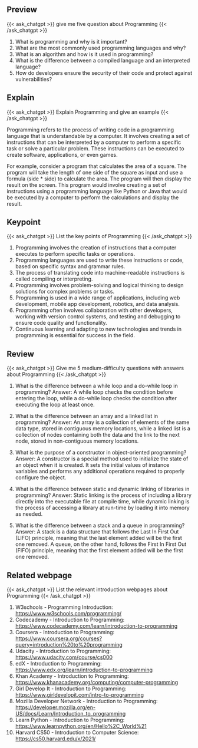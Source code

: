 ## Preview
{{< ask_chatgpt >}}
give me five question about Programming
{{< /ask_chatgpt >}}



1. What is programming and why is it important?
2. What are the most commonly used programming languages and why?
3. What is an algorithm and how is it used in programming?
4. What is the difference between a compiled language and an interpreted language?
5. How do developers ensure the security of their code and protect against vulnerabilities?   

## Explain
{{< ask_chatgpt >}}
Explain Programming and give an example
{{< /ask_chatgpt >}}



Programming refers to the process of writing code in a programming language that is understandable by a computer. It involves creating a set of instructions that can be interpreted by a computer to perform a specific task or solve a particular problem. These instructions can be executed to create software, applications, or even games.

For example, consider a program that calculates the area of a square. The program will take the length of one side of the square as input and use a formula (side * side) to calculate the area. The program will then display the result on the screen. This program would involve creating a set of instructions using a programming language like Python or Java that would be executed by a computer to perform the calculations and display the result.   

## Keypoint
{{< ask_chatgpt >}}
List the key points of Programming
{{< /ask_chatgpt >}}



1. Programming involves the creation of instructions that a computer executes to perform specific tasks or operations.
2. Programming languages are used to write these instructions or code, based on specific syntax and grammar rules.
3. The process of translating code into machine-readable instructions is called compiling or interpreting.
4. Programming involves problem-solving and logical thinking to design solutions for complex problems or tasks.
5. Programming is used in a wide range of applications, including web development, mobile app development, robotics, and data analysis.
6. Programming often involves collaboration with other developers, working with version control systems, and testing and debugging to ensure code quality and functionality.
7. Continuous learning and adapting to new technologies and trends in programming is essential for success in the field.   

## Review
{{< ask_chatgpt >}}
Give me 5 medium-difficulty questions with answers about Programming
{{< /ask_chatgpt >}}



1) What is the difference between a while loop and a do-while loop in programming? 
Answer: A while loop checks the condition before entering the loop, while a do-while loop checks the condition after executing the loop at least once.

2) What is the difference between an array and a linked list in programming?
Answer: An array is a collection of elements of the same data type, stored in contiguous memory locations, while a linked list is a collection of nodes containing both the data and the link to the next node, stored in non-contiguous memory locations.

3) What is the purpose of a constructor in object-oriented programming?
Answer: A constructor is a special method used to initialize the state of an object when it is created. It sets the initial values of instance variables and performs any additional operations required to properly configure the object.

4) What is the difference between static and dynamic linking of libraries in programming?
Answer: Static linking is the process of including a library directly into the executable file at compile time, while dynamic linking is the process of accessing a library at run-time by loading it into memory as needed.

5) What is the difference between a stack and a queue in programming?
Answer: A stack is a data structure that follows the Last In First Out (LIFO) principle, meaning that the last element added will be the first one removed. A queue, on the other hand, follows the First In First Out (FIFO) principle, meaning that the first element added will be the first one removed.   

## Related webpage
{{< ask_chatgpt >}}
List the relevant introduction webpages about Programming
{{< /ask_chatgpt >}}



1. W3schools - Programming Introduction: https://www.w3schools.com/programming/
2. Codecademy - Introduction to Programming: https://www.codecademy.com/learn/introduction-to-programming
3. Coursera - Introduction to Programming: https://www.coursera.org/courses?query=introduction%20to%20programming
4. Udacity - Introduction to Programming: https://www.udacity.com/course/cs000
5. edX - Introduction to Programming: https://www.edx.org/learn/introduction-to-programming
6. Khan Academy - Introduction to Programming: https://www.khanacademy.org/computing/computer-programming
7. Girl Develop It - Introduction to Programming: https://www.girldevelopit.com/intro-to-programming
8. Mozilla Developer Network - Introduction to Programming: https://developer.mozilla.org/en-US/docs/Learn/Introduction_to_programming
9. Learn Python - Introduction to Programming: https://www.learnpython.org/en/Hello%2C_World%21
10. Harvard CS50 - Introduction to Computer Science: https://cs50.harvard.edu/x/2021/   

